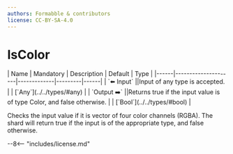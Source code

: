 ```yaml
---
authors: Formabble & contributors
license: CC-BY-SA-4.0
---
```



# IsColor

<div class="sh-parameters" markdown="1">
| Name | Mandatory | Description | Default | Type |
|------|---------------------|-------------|---------|------|
| `⬅️ Input` ||Input of any type is accepted. | | [`Any`](../../types/#any) |
| `Output ➡️` ||Returns true if the input value is of type Color, and false otherwise. | | [`Bool`](../../types/#bool) |

</div>

Checks the input value if it is vector of four color channels (RGBA). The shard will return true if the input is of the appropriate type, and false otherwise.

--8<-- "includes/license.md"

